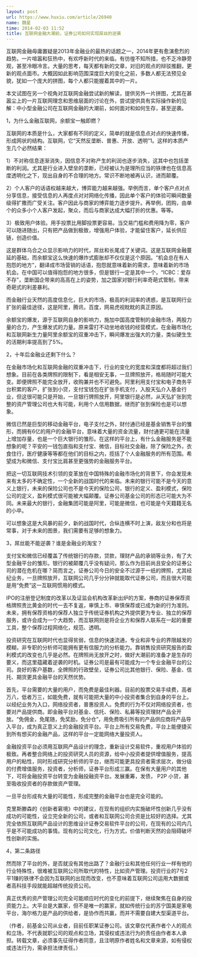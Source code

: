 ```yaml
---
layout: post
url: https://www.huxiu.com/article/26940
name: 魏星
time: 2014-02-03 11:52
title: 互联网金融大潮前，证券公司如何实现屌丝的逆袭
---
```

互联网金融毋庸置疑是2013年金融业的最热的话题之一，2014年更有愈演愈烈的趋势。一片喧嚣和狂热中，有欢呼新时代的来临，有彷徨不知所措，也不乏冷静旁观，甚至冷眼冷言。大量的思考，每天都有新的文章，对旧的观点的辩驳推翻，更新的观点面市。大概因如此影响范围深度巨大的变化之前，多数人都无法预见全貌，犹如一个庞大的拼图，每个人都只能握着其中的一片。

本文试图在另一个视角对互联网金融尝试新的解读，提供另外一片拼图，尤其在甚嚣尘上的一片互联网理念和思维层面的讨论在外，尝试提供具有实际操作新的见解：中小型金融公司在互联网金融的大潮前，如何面对和如何生存，甚至逆袭。

1，为什么金融互联网，余额宝一触即燃？

互联网的本质是什么，大家都有不同的定义，简单的就是信息点对点的快速传播，形成网状的结构。互联网，它“天然反垄断、普惠、开放、透明”1。这样的本质产生几个必然结果：

1）不对称信息逐渐消失，因信息不对称产生的利润也逐步消失，这其中也包括垄断的利润。尤其是行业进入壁垒的垄断，已经被认为是理所应当的铁律也在信息高度透明化之下，现出自身的不合理的地方。常识不断地被再认识，进而颠覆。

2）个人客户的话语权越来越大，博弈能力越来越强。举例而言，单个客户点对点分享信息，接受信息的人再度点对对网络化传播，因此单个客户的体验可瞬间数量级得扩撒而广受关注。客户因此与商家的博弈能力逐步提升。再举例，团购，由单个的众多小个人客户发起，聚众，而后与商家达成大幅打折的优惠。等等。

3）极致用户体验。用手投票比用脚投票更容易。当交易门槛和费用降为零，客户可以随进随出，只有把产品做到极致，增强用户体验，才能留住客户，延长供应链，创造价值。

这是群体乌合之众显示影响力的时代，屌丝和长尾成了关键词。这是互联网金融蔓延的基础，而余额宝这么快速的爆炸式膨胀却不仅仅是这个原因。“机会总在有人抱怨的地方”，翻译成市场营销的话语，抱怨就意味着新的需求，意味着新的市场机会。在中国可以值得抱怨的地方很多，但是银行一定是其中一个，“ICBC：爱存不存”，垄断国企带来的高高在上的姿势，加之国家对银行利率奇葩式管制，带来奇葩式的利差暴利。

而金融行业天然的高度信息化，巨大的市场，极高的利润率的诱惑，是互联网行业扩张的最佳途径，这是阿里，腾讯，百度，网易虎视眈眈的真正原因。

余额宝的爆发，源于互联网自身的影响力，施加中国高度管制的金融市场，两股力量的合力，产生爆发式的力量。原来雷打不动坐地收钱的经营模式，在金融市场化和互联网新生力量阿里余额宝的双重冲击下，瞬间爆发出强大的力量，类似硬生生的活期利率提高到了5%。

2，十年后金融业还剩下什么？

在金融市场化和互联网金融的双重冲击下，行业的变化的宽度和深度都将超过我们想象。目前在各类牌照的限制下，看是相安无事，一旦牌照放开，格局随时可能大变。即便牌照不能完全放开，收购兼并也不可避免。阿里利用支付宝和电子商务平台积累的客户，扩张到小贷，支付宝钱包在扩张手机支付，入股天弘介入基金行业，但这很可能只是开始，一旦银行牌照放开，阿里银行是必然，从天弘扩张到完整的资产管理公司也大有可能，利用个人信用数据，继而扩张到保险也是可以想象。

微信已然是巨型的移动金融平台，电子支付之外，财付通已经是基金销售平台的雏形，而拥有6亿的用户的金融平台，意味着大量的资金流量，财付通更可能在流量上增加存量，也是一个巨大银行的雏形。在这样的平台上，有什么金融服务是不能想象的呢？平安的一钱包直指和支付宝、微信，目标社交金融，除了保险之外，衣食住行，医疗健康等等都在他们的目标之内，揽括了个人金融服务的所有范围。希望成为和微信、支付宝比肩甚至更强势的金融服务平台。

把这一切互联网技术引领的变革放在中国特殊的金融市场化的背景下，你会发现未来有太多的不确定性，一个全新的战国时代的来临。未来的银行可能不是今天的意义上银行，未来的保险公司也不是今天的保险公司，银行的定义、盈利模式，保险公司的定义，盈利模式很可能被大幅颠覆。证券公司基金公司的形态已可能大为不同。未来最大的银行，金融集团可能是阿里，可能是微信，也可能是今天籍籍无名的小卒。

可以想象这是大风暴的前夕，新的战国时代，合纵连横不时上演，敌友分和也将是常事，对于未来的图景，我们需要有足够的想象力。

3，屌丝能不能逆袭？谁是金融业的淘宝？

支付宝和微信已经覆盖了传统银行的存款，贷款，理财产品的承销等业务，有了大型金融平台的雏形。银行的被颠覆几乎没有疑问，那么作为目前尚且安全的证券公司的潜在危机在哪？简而言之，证券公司今日的安全不过源于一纸的牌照，尤其经纪业务，一旦牌照放开，互联网公司几乎分分钟就能取代证券公司，而且很大可能是用“免费”这一互联网惯用的模式。

IPO的注册登记制度的改革以及证监会机构改革新出炉的方案，券商的证券保荐资格牌照贵比黄金的时代一去不复返，审慎上市、审慎保荐或已成为新的行为准则。未来，拥有保荐资格的保荐人独立于传统证券机构之外提供更为专业、独立的保荐服务，或许会成为一个大趋势，而互联网则是将企业方和保荐人联系在一起的重要工具，整个保荐过程网络化，规范、透明。

投资研究在互联网时代也显得贫弱，信息的快速流通，专业和非专业的界限越发的模糊，非专职的分析师可能拥有更有信服力的分析能力。靠销售投资研究报告的盈利模式的改变也几乎是必然。在牌照尚无放开之时，做好大潮前的准备才是生存的要义，而这里蕴藏着逆袭的时机。证券公司是最有可能成为一个专业金融平台的公司。良好的客户基数，全牌照的行政壁垒，证券公司比其他银行、保险、基金、信托、期货更具金融平台的天然优势。

首先，平台需要的大量的用户，而免费是最佳利器。目前的股票交易手续费，高者万八，低者万三，如能免费，就有可能把大量的中小投资者集合到自身的平台上。以经纪业务为入口，网络投资者，普惠投资人。免费的行为不仅对网络投资者，也要对产品提供商。即金融平台对基金、信托、保险、私募等投资理财产品全开放。“免佣金，免尾随，免奖励，免分仓”，用免费吸引所有的产品供应商将产品导入平台，成为真正意义上的金融投资平台。平台上所有交易免费，平台上能便捷买到所有想买的金融产品，这样的平台一定能网络大量投资人。

金融投资平台必须用互联网产品设计的理念，重新设计交易软件，重视用户体验的极致。再者整合网络上的投资研究人员的资源，给中小投资者提供增值服务，提高用户的粘性，同时形成研究分析师的平台，继而可能更具投资者需求层次，做分级的付费增值服务，投资者，分析师，证券平台形成三赢。在保有大量用户的其他下，可将金融投资平台转变为金融投融资平台。发展重筹，发债， P2P 小贷，甚至吸收投资者的存款做资产管理。

一旦平台形成有大量的可能性，形成完整的金融平台也是完全可能的。

克里斯滕森的《创新者窘境》中的建议，在现有的组织内实施破坏性创新几乎没有成功的可能性，设立完全新的公司，或者和互联网公司合资是比较好的选择。尤其完全依照互联网产品设计的思维设计证券交易软件平台的公司，在现有的公司内几乎是不可能成功的事情。现有的公司文化，行为方式，价值判断天然的会阻碍破坏性创新的实施。

4，第二条路径

然而除了平台的外，是否就没有其他出路了？金融行业和其他任何行业一样有他的行业特殊性，很难被互联网公司所取代的特性，比如资产管理。投资行业的7亏2平1赚的铁律不会因为互联网的出现而改变，也不意味着互联网公司运用大数据或者高科技手段就能超越传统投资公司。

真正优秀的资产管理公司完全可能顺应时代的变化的前提下，继续聚焦在自身的投资能力上。大平台是大赢家，但不是唯一的赢家，就如传统行业的苏宁国美是家电平台，海尔格力是产品的供给者，是协作而共赢，而并不需要自建大型渠道平台。

（作者，前基金公司从业者，目前任职某证券公司。该文章仅代表作者个人的观点和立场，不代表就职公司的观点和立场，其侵权或违法行为的责任由作者本人承担。转载文章，必须事先征得作者同意，且注明原作者姓名和文章来源，如有侵权或违法行为，需承担法律责任。）

